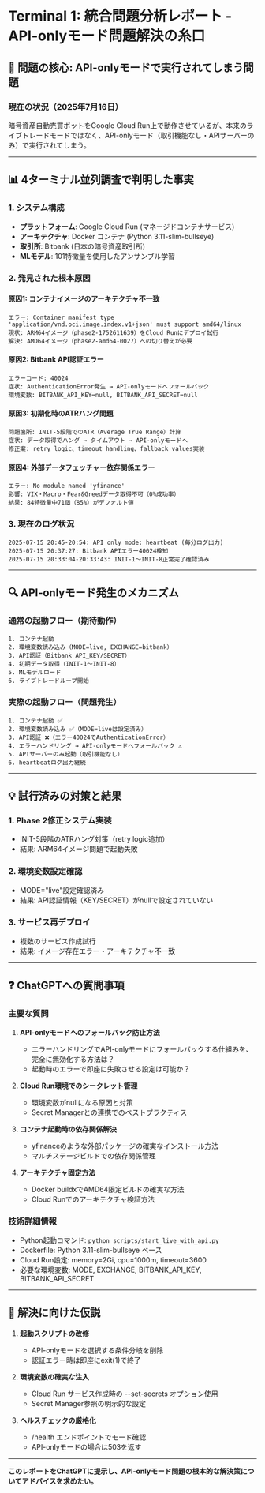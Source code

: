 # Terminal 1: 統合問題分析レポート - API-onlyモード問題解決の糸口

## 🚨 **問題の核心: API-onlyモードで実行されてしまう問題**

### **現在の状況（2025年7月16日）**
暗号資産自動売買ボットをGoogle Cloud Run上で動作させているが、本来のライブトレードモードではなく、API-onlyモード（取引機能なし・APIサーバーのみ）で実行されてしまう。

---

## 📊 **4ターミナル並列調査で判明した事実**

### **1. システム構成**
- **プラットフォーム**: Google Cloud Run (マネージドコンテナサービス)
- **アーキテクチャ**: Docker コンテナ (Python 3.11-slim-bullseye)
- **取引所**: Bitbank (日本の暗号資産取引所)
- **MLモデル**: 101特徴量を使用したアンサンブル学習

### **2. 発見された根本原因**

#### **原因1: コンテナイメージのアーキテクチャ不一致**
```
エラー: Container manifest type 'application/vnd.oci.image.index.v1+json' must support amd64/linux
現状: ARM64イメージ（phase2-1752611639）をCloud Runにデプロイ試行
解決: AMD64イメージ（phase2-amd64-0027）への切り替えが必要
```

#### **原因2: Bitbank API認証エラー**
```
エラーコード: 40024
症状: AuthenticationError発生 → API-onlyモードへフォールバック
環境変数: BITBANK_API_KEY=null, BITBANK_API_SECRET=null
```

#### **原因3: 初期化時のATRハング問題**
```
問題箇所: INIT-5段階でのATR（Average True Range）計算
症状: データ取得でハング → タイムアウト → API-onlyモードへ
修正案: retry logic、timeout handling、fallback values実装
```

#### **原因4: 外部データフェッチャー依存関係エラー**
```
エラー: No module named 'yfinance'
影響: VIX・Macro・Fear&Greedデータ取得不可（0%成功率）
結果: 84特徴量中71個（85%）がデフォルト値
```

### **3. 現在のログ状況**
```
2025-07-15 20:45-20:54: API only mode: heartbeat (毎分ログ出力)
2025-07-15 20:37:27: Bitbank APIエラー40024検知
2025-07-15 20:33:04-20:33:43: INIT-1～INIT-8正常完了確認済み
```

---

## 🔍 **API-onlyモード発生のメカニズム**

### **通常の起動フロー（期待動作）**
```
1. コンテナ起動
2. 環境変数読み込み（MODE=live, EXCHANGE=bitbank）
3. API認証（Bitbank API_KEY/SECRET）
4. 初期データ取得（INIT-1～INIT-8）
5. MLモデルロード
6. ライブトレードループ開始
```

### **実際の起動フロー（問題発生）**
```
1. コンテナ起動 ✅
2. 環境変数読み込み ✅（MODE=liveは設定済み）
3. API認証 ❌（エラー40024でAuthenticationError）
4. エラーハンドリング → API-onlyモードへフォールバック ⚠️
5. APIサーバーのみ起動（取引機能なし）
6. heartbeatログ出力継続
```

---

## 💡 **試行済みの対策と結果**

### **1. Phase 2修正システム実装**
- INIT-5段階のATRハング対策（retry logic追加）
- 結果: ARM64イメージ問題で起動失敗

### **2. 環境変数設定確認**
- MODE="live"設定確認済み
- 結果: API認証情報（KEY/SECRET）がnullで設定されていない

### **3. サービス再デプロイ**
- 複数のサービス作成試行
- 結果: イメージ存在エラー・アーキテクチャ不一致

---

## ❓ **ChatGPTへの質問事項**

### **主要な質問**
1. **API-onlyモードへのフォールバック防止方法**
   - エラーハンドリングでAPI-onlyモードにフォールバックする仕組みを、完全に無効化する方法は？
   - 起動時のエラーで即座に失敗させる設定は可能か？

2. **Cloud Run環境でのシークレット管理**
   - 環境変数がnullになる原因と対策
   - Secret Managerとの連携でのベストプラクティス

3. **コンテナ起動時の依存関係解決**
   - yfinanceのような外部パッケージの確実なインストール方法
   - マルチステージビルドでの依存関係管理

4. **アーキテクチャ固定方法**
   - Docker buildxでAMD64限定ビルドの確実な方法
   - Cloud Runでのアーキテクチャ検証方法

### **技術詳細情報**
- Python起動コマンド: `python scripts/start_live_with_api.py`
- Dockerfile: Python 3.11-slim-bullseye ベース
- Cloud Run設定: memory=2Gi, cpu=1000m, timeout=3600
- 必要な環境変数: MODE, EXCHANGE, BITBANK_API_KEY, BITBANK_API_SECRET

---

## 🎯 **解決に向けた仮説**

1. **起動スクリプトの改修**
   - API-onlyモードを選択する条件分岐を削除
   - 認証エラー時は即座にexit(1)で終了

2. **環境変数の確実な注入**
   - Cloud Run サービス作成時の --set-secrets オプション使用
   - Secret Manager参照の明示的な設定

3. **ヘルスチェックの厳格化**
   - /health エンドポイントでモード確認
   - API-onlyモードの場合は503を返す

---

**このレポートをChatGPTに提示し、API-onlyモード問題の根本的な解決策についてアドバイスを求めたい。**